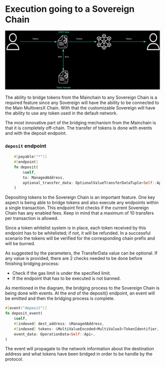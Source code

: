 # Execution going to a Sovereign Chain
![To Sovereign](../../static/sovereign/ToSovereign.png)

The ability to bridge tokens from the Mainchain to any Sovereign Chain is a required feature since any Sovereign will have the ability to be connected to the Main MultiversX Chain. With that the customizable Sovereign will have the ability to use any token used in the default network.

The most innovative part of the bridging mechanism from the Mainchain is that it is completely off-chain. The transfer of tokens is done with events and with the deposit endpoint.


### `deposit` endpoint
```rust
    #[payable("*")]
    #[endpoint]
    fn deposit(
        &self,
        to: ManagedAddress,
        optional_transfer_data: OptionalValueTransferDataTuple<Self::Api>,
    )
```

Depositing tokens to the Sovereign Chain is an important feature. One key aspect is being able to bridge tokens and also execute any endpoints within a single transaction. This endpoint first checks if the current Sovereign Chain has any enabled fees. Keep in mind that a maximum of 10 transfers per transaction is allowed.

Since a token whitelist system is in place, each token received by this endpoint has to be whitelisted; if not, it will be refunded. In a successful scenario the tokens will be verified for the corresponding chain prefix and will be burned.

As suggested by the parameters, the TransferData value can be optional. If any value is provided, there are 2 checks needed to be done before finishing bridging process:

- Check if the gas limit is under the specified limit.
- If the endpoint that has to be executed is not banned.

As mentioned in the diagram, the bridging process to the Sovereign Chain is being done with events. At the end of the deposit() endpoint, an event will be emitted and then the bridging process is complete.


```rust
#[event("deposit")]
fn deposit_event(
    &self,
    #[indexed] dest_address: &ManagedAddress,
    #[indexed] tokens: &MultiValueEncoded<MultiValue3<TokenIdentifier, u64, EsdtTokenData>>,
    event_data: OperationData<Self::Api>,
)
```

The event will propagate to the network information about the destination address and what tokens have been bridged in order to be handle by the protocol.

